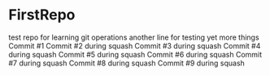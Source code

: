 # FirstRepo
test repo for learning git operations
another line for testing
yet more things
Commit #1
Commit #2 during squash
Commit #3 during squash
Commit #4 during squash
Commit #5 during squash
Commit #6 during squash
Commit #7 during squash
Commit #8 during squash
Commit #9 during squash
